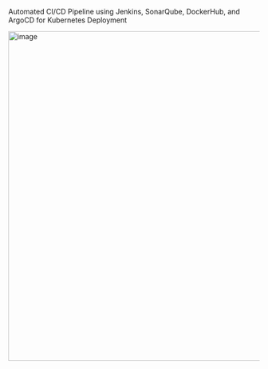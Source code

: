 Automated CI/CD Pipeline using Jenkins, SonarQube, DockerHub, and ArgoCD for Kubernetes Deployment

<img width="1321" height="659" alt="image" src="https://github.com/user-attachments/assets/78532716-4d97-4503-9b0c-959795664602" />

